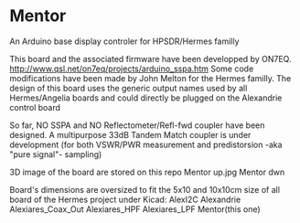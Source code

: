 # Mentor

An Arduino base display controler for HPSDR/Hermes familly

This board and the associated firmware have been developped by ON7EQ. 
http://www.qsl.net/on7eq/projects/arduino_sspa.htm
Some code modifications have been made by John Melton for 
the Hermes familly.
The design of this board uses the generic output names
used by all Hermes/Angelia boards and could directly be plugged 
on the Alexandrie control board

So far, NO SSPA and NO Reflectometer/Refl-fwd coupler have been
designed. A multipurpose 33dB Tandem Match coupler
is under development (for both VSWR/PWR measurement and 
predistorsion -aka "pure signal"- sampling)


3D image of the board are stored on this repo
Mentor up.jpg
Mentor dwn

Board's dimensions are oversized to fit the 5x10 and 10x10cm 
size of all board of the Hermes project under Kicad: 
AlexI2C
Alexandrie 
Alexiares_Coax_Out
Alexiares_HPF
Alexiares_LPF
Mentor(this one)



